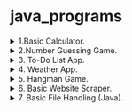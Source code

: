 # java_programs
<details>
<summary> 1.Basic Calculator. </summary>
Explanation:<br>
The Java program uses the Scanner class to take user input for two numbers.<br>
It defines four functions (add, subtract, multiply, divide) to perform basic arithmetic operations.<br>
The results of these operations are printed to the console.
</details>

<details>
<summary> 2.Number Guessing Game. </summary>
Explanation:<br>
The program uses the Random class to generate a random number between 1 and 100.<br>
It prompts the user to guess the number and provides feedback on whether the guess is too high or too low.<br>
The game continues until the correct number is guessed.
</details>

<details>
<summary>3. To-Do List App. </summary>
Explanation:<br>
The Java program uses an `ArrayList` to store tasks and a `Scanner` for user input.<br>
A menu is displayed with options to add tasks, view tasks, or quit the app.<br>
The app continues running until the user chooses to quit.
</details>

<details>
<summary> 4. Weather App. </summary>
Explanation:<br>
The program prompts the user to enter the city name and constructs a URL to fetch weather data using the OpenWeatherMap API.<br>
It sends an HTTP GET request using `HttpURLConnection` and processes the JSON response.<br>
If the request is successful (status code 200), it extracts and displays the current temperature and weather description.<br>
In case of an error, it prints an error message.
</details>

<details>
<summary> 5. Hangman Game. </summary>
Explanation:<br>
The program selects a random word from a predefined list, and the player needs to guess the word by inputting letters.<br>
It displays the current state of the word with underscores for unguessed letters and updates it as the player guesses correctly.<br>
The player has a limited number of attempts (6 in this case) to guess the word.<br>
If the player guesses the word or runs out of attempts, the game ends.
</details>

<details>
<summary> 6. Basic Website Scraper. </summary>
Explanation:<br>
The Java program uses the `jsoup` library to connect to 'https://www.google.com' and parse its HTML.<br>
It selects and prints the `href` attribute of all links (`a` tags) from the Google homepage.
</details>

<details>
<summary> 7. Basic File Handling (Java). </summary>
Explanation:<br>
The Java program demonstrates basic file handling operations - writing content to a file and reading content from a file.<br>
It writes a sample line to a file, then reads and prints the content of the file.
</details>

